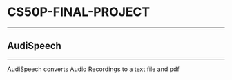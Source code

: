 # CS50P-FINAL-PROJECT
---
## AudiSpeech
---
AudiSpeech converts Audio Recordings to a text file and pdf
